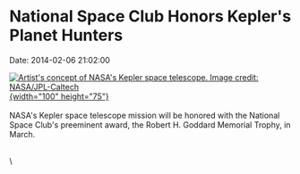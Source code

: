 National Space Club Honors Kepler\'s Planet Hunters
===================================================

Date: 2014-02-06 21:02:00

[![Artist\'s concept of NASA\'s Kepler space telescope. Image credit:
NASA/JPL-Caltech](http://www.jpl.nasa.gov/images/kepler/20100615/kepler20100615-226.jpg){width="100"
height="75"}](http://www.jpl.nasa.gov/news/news.cfm?release=2014-038&rn=news.xml&rst=4036)\
\
NASA\'s Kepler space telescope mission will be honored with the National
Space Club\'s preeminent award, the Robert H. Goddard Memorial Trophy,
in March.

\
\
